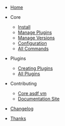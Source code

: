 <!-- docs/_sidebar.md -->

- [Home](/) <!-- ballad of asdf here -->

- Core

  - [Install](core-install)
  - [Manage Plugins](core-manage-plugins)
  - [Manage Versions](core-manage-versions)
  - [Configuration](core-configuration) <!-- tool-versions & .asdfrc & env vars-->
  - [All Commands](core-commands) <!-- include uninstall instructions -->

- Plugins

  - [Creating Plugins](plugins-create)
  - [All Plugins](plugins-all) <!-- pulls in asdf-vm/asdf-plugins readme -->

- Contributing

  - [Core asdf vm](contributing-core-asdf-vm)
  - [Documentation Site](contributing-doc-site)

- [Changelog](changelog) <!-- pulls in changelog from repo -->
- [Thanks](thanks) <!-- credits, maintainers, contributors -->